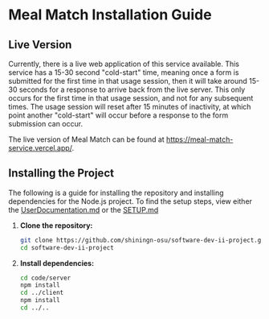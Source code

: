 # Meal Match Installation Guide

## Live Version

Currently, there is a live web application of this service available. This service has a 15-30 second "cold-start" time, meaning once a form is submitted for the first time in that usage session, then it will take around 15-30 seconds for a response to arrive back from the live server. This only occurs for the first time in that usage session, and not for any subsequent times. The usage session will reset after 15 minutes of inactivity, at which point another "cold-start" will occur before a response to the form submission can occur.

The live version of Meal Match can be found at https://meal-match-service.vercel.app/. 

## Installing the Project

The following is a guide for installing the repository and installing dependencies for the Node.js project. To find the setup steps, view either the [UserDocumentation.md](./UserDocumentation.md#running-the-software:) or the [SETUP.md](./SETUP.md)

1. **Clone the repository:**
    ```bash
    git clone https://github.com/shiningn-osu/software-dev-ii-project.git
    cd software-dev-ii-project
    ```
2. **Install dependencies:**
    ```bash
    cd code/server
    npm install
    cd ../client
    npm install
    cd ../..
    ```
